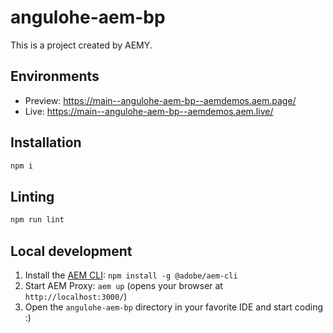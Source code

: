 # angulohe-aem-bp

This is a project created by AEMY.

## Environments

- Preview: https://main--angulohe-aem-bp--aemdemos.aem.page/
- Live: https://main--angulohe-aem-bp--aemdemos.aem.live/

## Installation

```sh
npm i
```

## Linting

```sh
npm run lint
```

## Local development

1. Install the [AEM CLI](https://github.com/adobe/helix-cli): `npm install -g @adobe/aem-cli`
1. Start AEM Proxy: `aem up` (opens your browser at `http://localhost:3000/`)
1. Open the `angulohe-aem-bp` directory in your favorite IDE and start coding :)